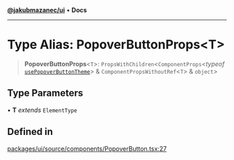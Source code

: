 [**@jakubmazanec/ui**](../README.md) • **Docs**

---

# Type Alias: PopoverButtonProps\<T\>

> **PopoverButtonProps**\<`T`\>: `PropsWithChildren`\<`ComponentProps`\<_typeof_
> [`usePopoverButtonTheme`](../functions/usePopoverButtonTheme.md)\> &
> `ComponentPropsWithoutRef`\<`T`\> & `object`\>

## Type Parameters

• **T** _extends_ `ElementType`

## Defined in

[packages/ui/source/components/PopoverButton.tsx:27](https://github.com/jakubmazanec/tools/blob/053e1fea9cfce27a70a78b00a30cdd281cb0a72b/packages/ui/source/components/PopoverButton.tsx#L27)
